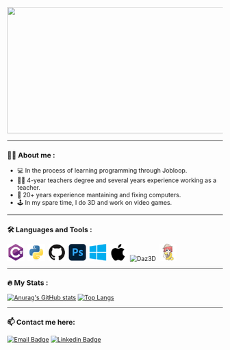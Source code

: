 <div>
<img src="https://user-images.githubusercontent.com/74038190/225813708-98b745f2-7d22-48cf-9150-083f1b00d6c9.gif" width="525" height="295"/>
</div>

---

### 👨‍💻 About me :

- 💻 In the process of learning programming through Jobloop.
- 👨‍🏫 4-year teachers degree and several years experience working as a teacher.
- 💾 20+ years experience mantaining and fixing computers.
- 🕹️ In my spare time, I do 3D and work on video games.

---

### :hammer_and_wrench: Languages and Tools :

<div>
  <img src="https://github.com/devicons/devicon/blob/master/icons/csharp/csharp-original.svg" title="C#" alt="C Sharp" width="40" height="40"/>&nbsp;
  <img src="https://github.com/devicons/devicon/blob/master/icons/python/python-original.svg" title="Python" alt="Python" width="40" height="40"/>&nbsp;
  <img src="https://github.com/devicons/devicon/blob/master/icons/github/github-original.svg" title="GitHub" alt="GitHub" width="40" height="40"/>&nbsp;
  <img src="https://github.com/devicons/devicon/blob/master/icons/photoshop/photoshop-original.svg" title="Photoshop" alt="Photoshop" width="40" height="40"/>&nbsp;
  <img src="https://github.com/devicons/devicon/blob/master/icons/windows8/windows8-original.svg" title="Windows" alt="Windows" width="40" height="40"/>&nbsp;
  <img src="https://github.com/devicons/devicon/blob/master/icons/apple/apple-original.svg" title="Mac" alt="Mac" width="40" height="40"/>&nbsp;
  <img src="https://cdn2.steamgriddb.com/icon/3204765835133b3580b0f603a5c3b625.png" title="Daz Studio" alt="Daz3D" width="40" height="40"/>&nbsp;
  <img src="https://github.com/devicons/devicon/blob/master/icons/renpy/renpy-original.svg" title="Renpy" alt="Renpy" width="40" height="40"/>&nbsp;
</div>

---

### :fire: My Stats :

[![Anurag's GitHub stats](https://github-readme-stats.vercel.app/api?username=HEE082024KH&hide=stars&show_icons=true&bg_color=100,242424,7D2323&title_color=d12e2e&icon_color=d12e2e&text_color=8c8c8c&border_color=787878&border_radius=10)](https://github.com/HEE082024KH/github-readme-stats)
[![Top Langs](https://github-readme-stats.vercel.app/api/top-langs/?username=HEE082024KH&size_weight=0.5&count_weight=0.5&layout=compact&bg_color=120,242424,7D2323&title_color=d12e2e&icon_color=d12e2e&text_color=8c8c8c&border_color=787878&border_radius=10)](https://github.com/HEE082024KH/github-readme-stats)

---

### 📫 Contact me here:

[![Email Badge](https://img.shields.io/badge/Gmail-D14836?style=for-the-badge&logo=gmail&logoColor=white)](mailto:hee082024@gmail.com)
[![Linkedin Badge](https://img.shields.io/badge/LinkedIn-blue?style=for-the-badge&logo=linkedin&logoColor=white)](https://www.linkedin.com/in/eirik-hellesen-035695305/)

<!--


Burning coder:     https://giphy.com/gifs/13HgwGsXF0aiGY
Monkey coder:      https://media.giphy.com/gifs/FlPJcTplkfefDCKq2b

-->
